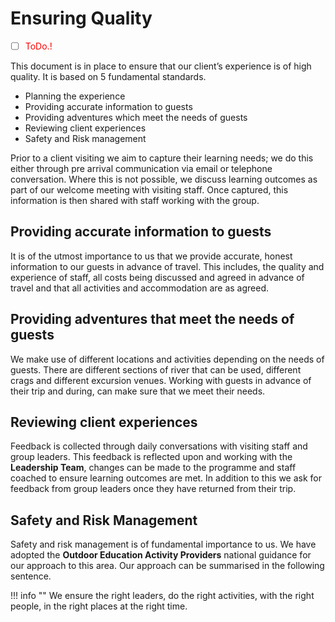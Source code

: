 # Ensuring Quality
- [ ] <span style="color:red">ToDo.!</span>

This document is in place to ensure that our client’s experience is of high quality. It is based on 5 fundamental standards.

* Planning the experience
* Providing accurate information to guests
* Providing adventures which meet the needs of guests
* Reviewing client experiences
* Safety and Risk management

Prior to a client visiting we aim to capture their learning needs; we do this either through pre arrival communication via email or telephone conversation. Where this is not possible, we discuss learning outcomes as part of our welcome meeting with visiting staff. Once captured, this information is then shared with staff working with the group.

## Providing accurate information to guests

It is of the utmost importance to us that we provide accurate, honest information to our guests in advance of travel. This includes, the quality and experience of staff, all costs being discussed and agreed in advance of travel and that all activities and accommodation are as agreed. 

## Providing adventures that meet the needs of guests

We make use of different locations and activities depending on the needs of guests. There are different sections of river that can be used, different crags and different excursion venues. Working with guests in advance of their trip and during, can make sure that we meet their needs.

## Reviewing client experiences

Feedback is collected through daily conversations with visiting staff and group leaders. This feedback is reflected upon and working with the **Leadership Team**, changes can be made to the programme and staff coached to ensure learning outcomes are met. In addition to this we ask for feedback from group leaders once they have returned from their trip. 

## Safety and Risk Management

Safety and risk management is of fundamental importance to us. We have adopted the **Outdoor Education Activity Providers** national guidance for our approach to this area. Our approach can be summarised in the following sentence.

!!! info ""
    We ensure the right leaders, do the right activities, with the right people, in the right places at the right time.

